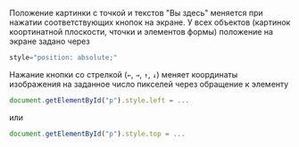 Положение картинки с точкой и текстов "Вы здесь" меняется при нажатии соответствующих кнопок на экране.
У всех объектов (картинок коортинатной плоскости, чточки и элементов формы) положение на экране задано через
```js
style="position: absolute;"
```
Нажание кнопки со стрелкой (```←```, ```→```, ```↑```, ```↓```) меняет координаты изображения на заданное число пикселей через обращение к элементу
```js
document.getElementById("p").style.left = ...
```
или
```js
document.getElementById("p").style.top = ...
```